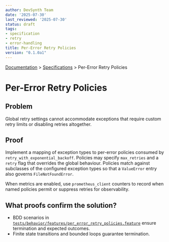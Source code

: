 ```yaml
---
author: DevSynth Team
date: '2025-07-30'
last_reviewed: '2025-07-30'
status: draft
tags:
- specification
- retry
- error-handling
title: Per-Error Retry Policies
version: "0.1.0a1"
---
```

<div class="breadcrumbs">
<a href="../index.md">Documentation</a> &gt; <a href="index.md">Specifications</a> &gt; Per-Error Retry Policies
</div>

# Per-Error Retry Policies

## Problem

Global retry settings cannot accommodate exceptions that require custom retry
limits or disabling retries altogether.

## Proof

Implement a mapping of exception types to per-error policies consumed by
``retry_with_exponential_backoff``. Policies may specify ``max_retries`` and a
``retry`` flag that overrides the global behaviour. Policies match against
subclasses of the configured exception types so that a ``ValueError`` entry also
governs ``FileNotFoundError``.

When metrics are enabled, use ``prometheus_client`` counters to record when
named policies permit or suppress retries for observability.

## What proofs confirm the solution?
- BDD scenarios in [`tests/behavior/features/per_error_retry_policies.feature`](../../tests/behavior/features/per_error_retry_policies.feature) ensure termination and expected outcomes.
- Finite state transitions and bounded loops guarantee termination.
